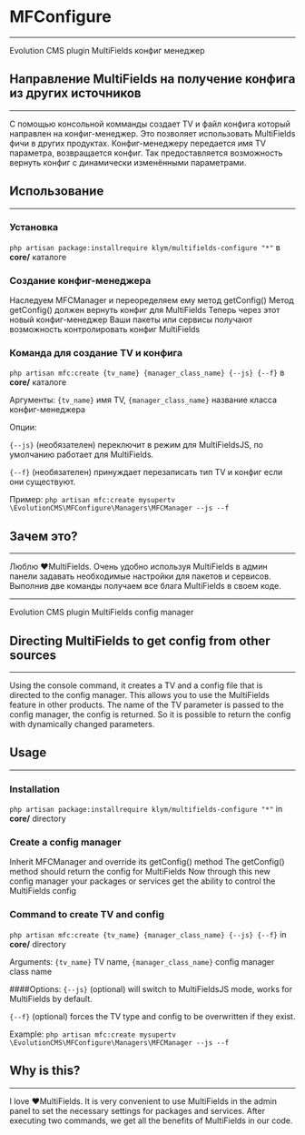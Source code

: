 # MFConfigure
------------
Evolution CMS plugin MultiFields конфиг менеджер

## Направление MultiFields на получение конфига из других источников
------------
С помощью консольной комманды создает TV и файл конфига который направлен на конфиг-менеджер.
Это позволяет использовать MultiFields фичи в других продуктах.
Конфиг-менеджеру передается имя TV параметра, возвращается конфиг.
Так предоставляется возможность вернуть конфиг с динамически изменёнными параметрами.

## Использование
------------
### Установка
`php artisan package:installrequire klym/multifields-configure "*"` в **core/** каталоге

### Создание конфиг-менеджера
Наследуем MFCManager и переоределяем ему метод getConfig()
Метод getConfig() должен вернуть конфиг для MultiFields
Теперь через этот новый конфиг-менеджер Ваши пакеты или сервисы получают возможность контролировать конфиг MultiFields

### Команда для создание TV и конфига
`php artisan mfc:create {tv_name} {manager_class_name} {--js} {--f}` в **core/** каталоге

Аргументы: `{tv_name}` имя TV, `{manager_class_name}` название класса конфиг-менеджера

Опции:

`{--js}` (необязателен) переключит в режим для MultiFieldsJS, по умолчанию работает для MultiFields.

`{--f}` (необязателен) принуждает перезаписать тип TV и конфиг если они существуют.

Пример: `php artisan mfc:create mysupertv \EvolutionCMS\MFConfigure\Managers\MFCManager --js --f`

## Зачем это?
------------
Люблю ❤MultiFields.
Очень удобно используя MultiFields в админ панели задавать необходимые настройки для пакетов и сервисов.
Выполнив две команды получаем все блага MultiFields в своем коде.




------------
Evolution CMS plugin MultiFields config manager

## Directing MultiFields to get config from other sources
------------
Using the console command, it creates a TV and a config file that is directed to the config manager.
This allows you to use the MultiFields feature in other products.
The name of the TV parameter is passed to the config manager, the config is returned.
So it is possible to return the config with dynamically changed parameters.

## Usage
------------
### Installation
`php artisan package:installrequire klym/multifields-configure "*"` in **core/** directory

### Create a config manager
Inherit MFCManager and override its getConfig() method
The getConfig() method should return the config for MultiFields
Now through this new config manager your packages or services get the ability to control the MultiFields config

### Command to create TV and config
`php artisan mfc:create {tv_name} {manager_class_name} {--js} {--f}` in **core/** directory

Arguments: `{tv_name}` TV name, `{manager_class_name}` config manager class name

####Options:
`{--js}` (optional) will switch to MultiFieldsJS mode, works for MultiFields by default.

`{--f}` (optional) forces the TV type and config to be overwritten if they exist.

Example: `php artisan mfc:create mysupertv \EvolutionCMS\MFConfigure\Managers\MFCManager --js --f`

## Why is this?
------------
I love ❤MultiFields.
It is very convenient to use MultiFields in the admin panel to set the necessary settings for packages and services.
After executing two commands, we get all the benefits of MultiFields in our code.
